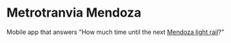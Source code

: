 # Metrotranvia Mendoza

Mobile app that answers "How much time until the next [Mendoza light rail](https://en.wikipedia.org/wiki/Metrotranv%C3%ADa_Mendoza)?"